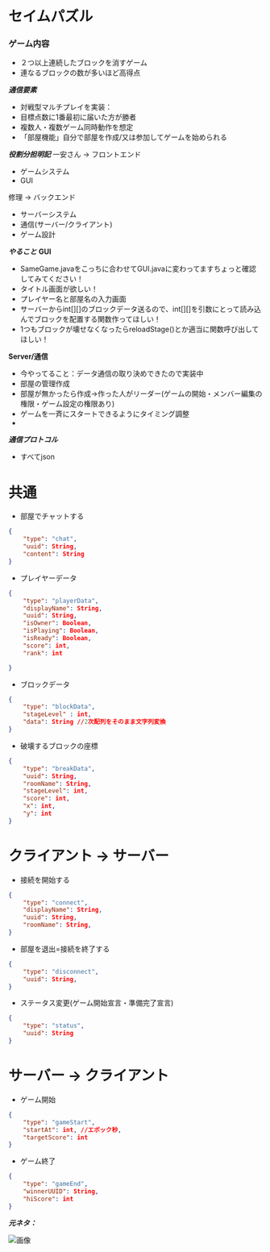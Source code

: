 
# セイムパズル
### ゲーム内容
- ２つ以上連続したブロックを消すゲーム
- 連なるブロックの数が多いほど高得点

***通信要素***
- 対戦型マルチプレイを実装：
- 目標点数に1番最初に届いた方が勝者
- 複数人・複数ゲーム同時動作を想定
- 「部屋機能」自分で部屋を作成/又は参加してゲームを始められる

***役割分担明記***
一安さん  -> フロントエンド
- ゲームシステム
- GUI

修理 -> バックエンド
- サーバーシステム
- 通信(サーバー/クライアント)
- ゲーム設計

***やること***
__GUI__
- SameGame.javaをこっちに合わせてGUI.javaに変わってますちょっと確認してみてください！
- タイトル画面が欲しい！
- プレイヤー名と部屋名の入力画面
- サーバーからint[][]のブロックデータ送るので、int[][]を引数にとって読み込んでブロックを配置する関数作ってほしい！
- 1つもブロックが壊せなくなったらreloadStage()とか適当に関数呼び出してほしい！

__Server/通信__
- 今やってること：データ通信の取り決めできたので実装中
- 部屋の管理作成
- 部屋が無かったら作成→作った人がリーダー(ゲームの開始・メンバー編集の権限・ゲーム設定の権限あり)
- ゲームを一斉にスタートできるようにタイミング調整
- 

***通信プロトコル***
- すべてjson

# 共通
- 部屋でチャットする
```json
{
    "type": "chat",
    "uuid": String,
    "content": String
}
```

- プレイヤーデータ
```json
{
    "type": "playerData",
    "displayName": String,
    "uuid": String,
    "isOwner": Boolean,
    "isPlaying": Boolean,
    "isReady": Boolean,
    "score": int,
    "rank": int

}
```

- ブロックデータ
```json
{
    "type": "blockData",
    "stageLevel" : int,
    "data": String //2次配列をそのまま文字列変換
}
```

- 破壊するブロックの座標
```json
{
    "type": "breakData",
    "uuid": String,
    "roomName": String,
    "stageLevel": int,
    "score": int,
    "x": int,
    "y": int
}
```


# クライアント -> サーバー
- 接続を開始する
```json
{
    "type": "connect",
    "displayName": String,
    "uuid": String,
    "roomName": String,
}
```

- 部屋を退出=接続を終了する
```json
{
    "type": "disconnect",
    "uuid": String,
}
```

- ステータス変更(ゲーム開始宣言・準備完了宣言)
```json
{
    "type": "status",
    "uuid": String
}
```




# サーバー -> クライアント
- ゲーム開始
```json
{
    "type": "gameStart",
    "startAt": int, //エポック秒,
    "targetScore": int
}
```
- ゲーム終了
```json
{
    "type": "gameEnd",
    "winnerUUID": String,
    "hiScore": int
}
```



***元ネタ：***

![画像](https://dixq.net/sm/img/d9/1.jpg)
 